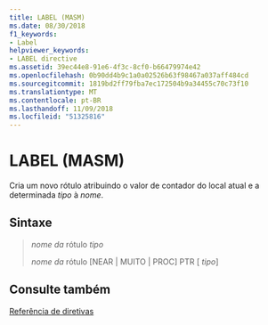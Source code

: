 ```yaml
---
title: LABEL (MASM)
ms.date: 08/30/2018
f1_keywords:
- Label
helpviewer_keywords:
- LABEL directive
ms.assetid: 39ec44e8-91e6-4f3c-8cf0-b66479974e42
ms.openlocfilehash: 0b90dd4b9c1a0a02526b63f98467a037aff484cd
ms.sourcegitcommit: 1819bd2ff79fba7ec172504b9a34455c70c73f10
ms.translationtype: MT
ms.contentlocale: pt-BR
ms.lasthandoff: 11/09/2018
ms.locfileid: "51325816"
---
```

# <a name="label-masm"></a>LABEL (MASM)

Cria um novo rótulo atribuindo o valor de contador do local atual e a determinada *tipo* à *nome*.

## <a name="syntax"></a>Sintaxe

> *nome da* rótulo *tipo*
>
> *nome da* rótulo \[NEAR | MUITO | PROC] PTR \[ *tipo*]

## <a name="see-also"></a>Consulte também

[Referência de diretivas](../../assembler/masm/directives-reference.md)<br/>